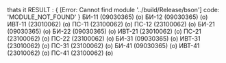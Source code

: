 thats it
RESULT : 
{ [Error: Cannot find module '../build/Release/bson'] code: 'MODULE_NOT_FOUND' }
БИ-11 (09030365) (о)
БИ-12 (09030365) (о)
ИВТ-11 (23010062) (о)
ПС-11 (23100062) (о)
ПС-12 (23100062) (о)
БИ-21 (09030365) (о)
БИ-22 (09030365) (о)
ИВТ-21 (23010062) (о)
ПС-21 (23100062) (о)
ПС-22 (23100062) (о)
БИ-31 (09030365) (о)
ИВТ-31 (23010062) (о)
ПС-31 (23100062) (о)
БИ-41 (09030365) (о)
ИВТ-41 (23010062) (о)
ПС-41 (23100062) (о)
